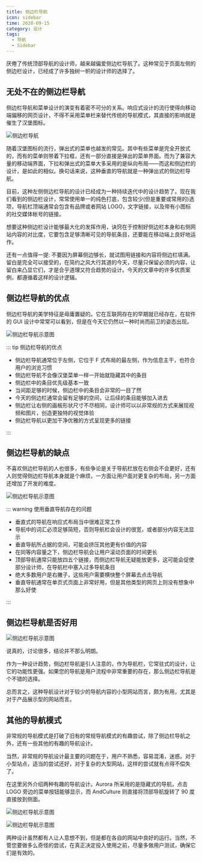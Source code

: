 ```yaml
---
title: 侧边栏导航
icon: sidebar
time: 2020-09-15
category: 设计
tags:
  - 导航
  - Sidebar
---
```


厌倦了传统顶部导航的设计师，越来越偏爱侧边栏导航了。这种常见于页面左侧的侧边栏设计，已经成了许多独树一帜的设计师的选择了。

## 无处不在的侧边栏导航

侧边栏导航和菜单设计的演变有着密不可分的关系。响应式设计的流行使得向移动端偏移的网页设计，不得不采用菜单栏来替代传统的导航模式，其直接的影响就是催生了汉堡图标。

![侧边栏导航](./assets/sidebar-navigate1.jpg)

随着汉堡图标的流行，弹出式的菜单也越发的常见。其中有些菜单是完全开放式的，而有的菜单则带着下拉框，还有一部分直接是弹出的菜单界面。而为了兼容大量的移动端界面，下拉和弹出式的菜单大多采用的是纵向布局——而这和侧边栏的设计，是如此的相似。换句话来说，这种垂直的导航就是一种弹出式的侧边栏导航。

目前，这种左侧侧边栏导航的设计已经成为一种持续迭代中的设计趋势了。现在我们看到的侧边栏设计，常常使用单一的纯色打底，包含较少(但是重要或常用的)选项，导航栏顶端通常会包含有品牌或者网站 LOGO，文字链接，以及带有小图标的社交媒体帐号的链接。

想要这种侧边栏设计能够最大化的发挥作用，诀窍在于控制好侧边栏本身和右侧网站内容的对比度，它要包含足够清晰可见的导航条目，还要能在移动端上良好地运作。

还有一点值得一提: 不要因为屏幕侧边够长，就试图用链接和内容将侧边栏填满。留白是完全可以接受的，在简约之风大行其道的今天，尽量只保留必须的内容，让留白来凸显它们，才是合乎道理又符合趋势的设计。今天的文章中的许多优质案例，都遵循着这样的设计逻辑。

## 侧边栏导航的优点

侧边栏导航的美学特征是毋庸置疑的。它在互联网存在的早期就已经存在，在软件的 GUI 设计中常常可以看到，但是在今天它仍然以一种时尚而前卫的姿态出现。

![侧边栏导航示意图](./assets/sidebar-navigate2.jpg)

::: tip 侧边栏导航的优点

- 侧边栏导航通常位于左侧，它位于 F 式布局的最左侧，作为信息主干，也符合用户的浏览习惯
- 侧边栏导航不会像汉堡菜单一样一开始就隐藏其中的条目
- 侧边栏中的条目优先级基本一致
- 当间距足够的时候，侧边栏中的条目会非常的一目了然
- 今天的侧边栏通常会留有足够的空间，让后续的条目能够加入进去
- 侧边栏让右侧的画板形状尺寸不尽相同，设计师可以以非常规的方式来展现视频和图片，创造更独特的视觉体验
- 侧边栏导航以更加干净优雅的方式呈现更多的链接

:::

## 侧边栏导航的缺点

不喜欢侧边栏导航的人也很多，有些争论是关于导航栏放在右侧会不会更好，还有人则觉得侧边栏导航本身就是个麻烦，一方面让用户面对更复杂的布局，另一方面还增加了开发的难度。

![侧边栏导航示意图](./assets/sidebar-navigate3.jpg)

::: warning 使用垂直导航存在的问题

- 垂直式的导航在响应式布局当中很难正常工作
- 导航中的词汇必须足够简短，否则导航栏会设计的很宽，或者部分内容无法显示
- 垂直导航所占据的空间，可能会挤压其他更有价值的内容
- 在同等内容量之下，侧边栏导航会让用户滚动页面的时间更长
- 顶部导航通常只能放四五个链接，而侧边栏导航无疑能放更多，这可能会促使部分设计师，在导航栏中塞入过多导航条目
- 绝大多数用户是右撇子，这些用户需要横快整个屏幕去点击导航
- 垂直导航通常在单页式页面上非常好用，但是其他类型的网页上则没有想象中那么好使

:::

## 侧边栏导航是否好用

![侧边栏导航示意图](./assets/sidebar-navigate4.jpg)

说真的，讨论很多，结论并不那么明朗。

作为一种设计趋势，侧边栏导航是引人注意的，作为导航栏，它常驻式的设计，让它的功能性更强。如果您的导航是用户流程中非常重要的存在，那么侧边栏导航是个不错的选择。

总而言之，这种导航设计对于较少的导航内容的小型网站而言，颇为有用，尤其是对于产品展示型的网站而言。

## 其他的导航模式

非常规的导航模式是打破了旧有的常规导航模式的有趣尝试，除了侧边栏导航之外，还有一些其他的有趣的导航设计。

当然，非常规的导航设计最主要的问题在于，用户不熟悉，容易混淆，迷惑。对于小型站点，适当的尝试还好，对于复杂的大型网站，这样的尝试就有点得不偿失了。

在这里另外介绍两种有趣的导航设计。Aurora 所采用的是隐藏式的导航，点击 LOGO 旁边的菜单按钮能够显示，而 AndCulture 则直接将顶部导航旋转了 90 度直接放到侧面。

![侧边栏导航示意图](./assets/sidebar-navigate5.gif)

![侧边栏导航示意图](./assets/sidebar-navigate6.jpg)

两种设计虽然都有人让人意想不到，但是都在各自的网站中良好的运行。当然，不管您要做多么奇怪的尝试，在真正决定投入使用之前，尽量多做用户测试，确保它们是有效的。
